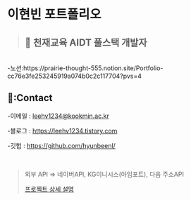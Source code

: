 # 이현빈 포트폴리오
>## 📌 천재교육 AIDT 풀스택 개발자

</br>
-노션:https://prairie-thought-555.notion.site/Portfolio-cc76e3fe253245919a074b0c2c117704?pvs=4


</br>

## 📌:Contact
-이메일 : leehv1234@kookmin.ac.kr
>
-블로그 : https://leehv1234.tistory.com
>
-깃헙 : https://github.com/hyunbeenl/
>
</br>


> 외부 API => 네이버API, KG이니시스(아임포트), 다음 주소API
> 
> [프로젝트 상세 설명](https://github.com/joyun17/genius)
</br>
